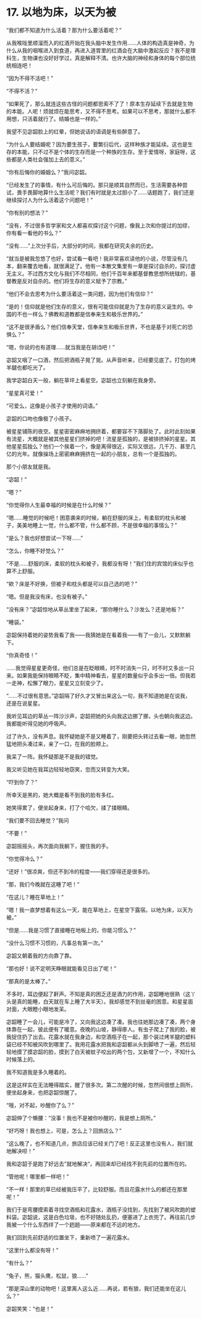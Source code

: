# 17. 以地为床，以天为被

“我们都不知道为什么活着？那为什么要活着呢？”

从我喉咙里顺溜而入的红酒开始在我头脑中发生作用……人体的构造真是神奇，为什么从我的咽喉进入到食道，再进入道胃里的红酒会在大脑中激起反应？我不是理科生，生物课也没好好学过，真是解释不清。也许大脑的神经和身体的每个部位统统相连吧！

“因为不得不活吧！”

“不得不活？“

”如果死了，那么就连这些古怪的问题都思索不了了！原本生存延续下去就是生物的本能。人呢！烦就烦在能思考，又不得不思考。如果可以不思考，那就什么都不用想，只活着就行了。结婚也是一样的。”

我望不见宓韶脸上的红晕，但她说话的语调是有些醉意了。

“为什么人要结婚呢？因为要生孩子，要繁衍后代，这样种族才能延续。这也是生存的本能，只不过不是个体的生存而是一个种族的生存。至于爱情呀，家庭呀，这些都是人类社会强加上去的意义。”

“你有后悔你的婚姻么？”我问宓韶。

“已经发生了的事情，有什么可后悔的。那只是顺其自然而已，生活需要各种尝试，畏手畏脚地算什么生活呢？我们有时就是太过胆小了……话题跑了，我们还是继续探讨人为什么活着这个问题吧！”

“你有别的想法？”

“没有，不过很多哲学家和文人都喜欢探讨这个问题，像我上次和你提过的加缪，你有看一看他的书么？”

“没有……”上次分手后，大部分的时间，我都在研究夫余的历史。

“就当是被我忽悠了也好，尝试看一看吧！我非常喜欢读他的小说，尽管没有几本，翻来覆去地看，就很满足了。他有一本散文集里有一章是探讨自杀的，探讨虚无主义。不过西方文化与我们不尽相同，他们千百年来都基督教思想所统辖的，基督教是反对自杀的。他们将生存的意义赋予了宗教。”

“他们不会去思考为什么要活着这一类问题，因为他们有信仰？”

“是的！信仰就是他们生存的意义，很有可能信仰就是为了生存的意义诞生的。中国的不也一样么？佛教和道教都是信奉来生和极乐世界的。”

“这不是很矛盾么？他们信奉天堂，信奉来生和极乐世界，不也是基于对死亡的恐惧么？”

“嗯，你说的也有道理……就当我是在胡诌吧！”

宓韶又咽了一口酒，然后把酒瓶子晃了晃。从声音听来，已经要见底了。打包的烤羊腿也都吃光了。

我学宓韶白天一般，躺在草坪上看星空。宓韶也立刻躺在我身旁。

“星星真可爱！”

“可爱么，这像是小孩子才使用的词语。”

宓韶的口吻也像极了小孩子。

被星星铺陈的夜空。星星密密麻麻地拥挤着，都要容不下落脚处了。此时此刻如果有流星，大概就是被其他星星们挤掉的吧！流星是孤独的，是被排挤掉的星星。其他星星孤独么？他们一个挨着一个，像是离得很近，实际又很远，几千万、甚至几亿的光年。就像操场上密密麻麻拥挤在一起的小朋友，总有一个是孤独的。

那个小朋友就是我。

“宓韶！”

“嗯？”

“你觉得你人生最幸福的时候是在什么时候？”

“嗯……睡觉的时候吧！困意袭来的时候，躺在舒服的床上，有柔软的枕头和被子，美美地睡上一觉，什么都不管，什么都不顾，不是很幸福的事情么？”

“是么？我也好想尝试一下呀……”

“怎么，你睡不好觉么？”

“不是……舒服的床，柔软的枕头和被子，我都没有呀！”我们住的宾馆的床似乎也算不上舒服。

“欸？床是不好换，但被子和枕头都是可以自己选的吧？”

“嗯。但是我没有床，也没有被子。”

“没有床？”宓韶惊地从草丛里坐了起来，“那你睡什么？沙发么？还是地板？”

“睡袋。”

宓韶保持着她的姿势我看了我——我猜她是在看着我——有了一会儿，又默默躺下。

“你真奇怪！”

……我觉得星星更奇怪，他们总是在眨眼睛，时不时消失一只，时不时又多出一只来。如果我能保持眼睛不眨，集中精神看去，星星的数量似乎会多出一倍。但我若一走神，松懈了眼力，星星又立刻变少了。

“……不过很有意思。”宓韶隔了好久才又冒出来这么一句，我不知道她是在说我，还是在说星星。

 我听见耳边的草丛一阵沙沙声，宓韶把她的头向我这边挪了挪，头也朝向我这边。我都能听得见她的呼吸声。

过了许久，没有声息。我怀疑她是不是又睡着了，刚要把头转过去看一眼，她忽然猛地把头凑过来，亲了一口，在我的脸颊上。

我呆了一阵。我怀疑那是不是我的错觉。

我又听见她在我耳边轻轻地窃笑，忽而又转变为大笑。

“吓到你了？”

所幸天是黑的，她大概是看不到我的脸有多红。

她笑得累了，便坐起身来，打了个哈欠，揉了揉眼睛。

“我们要不回去睡觉？”我问

“不要！”

宓韶摇摇头，再次面向我躺下，握住我的手。

“你觉得冷么？”

“还好！”很凉爽，但还不到冷的程度——我们穿得还是很多的。

“那，我们今晚就在这睡了吧！”

“在这儿？睡在草地上！”

“嗯！我一直梦想着有这么一天，能在草地上，在星空下露宿。以地为床，以天为被。”

“但是……我是习惯了直接睡在地板上的，你能习惯么？”

“没什么习惯不习惯的，凡事总有第一次。”

宓韶又朝着我的方向靠了靠。

“那也好！说不定明天睁眼就能看见日出了呢！”

“那真的是太棒了。”

不多时，耳边便起了鼾声。不知是真的困乏还是酒力的作用，宓韶睡地很熟（这丫头是真的能睡，白天就在车上睡了大半天）。我却感觉不到丝毫的困意。和星星面对面，大眼瞪小眼地发呆。

宓韶睡了一会儿，可能是冷了，又向我这边凑了凑。我也往她那边凑了凑，两个身体靠在一起，彼此便有了暖意。夜晚的山坡，静得瘆人。有虫子爬上了我的脸，被我捉住扔了出去。花露水就在我身边，和空酒瓶子在一起，那个装过烤羊腿的塑料袋已经不知被风吹到哪里了。我用花露水把我和宓韶都从头到脚喷了一遍，然后轻轻地摸了摸宓韶的脸，摸到了白天被蚊子咬出的两个包，又新增了一个，不知什么时候落上的。

我不知道我是多久睡着的。

这是这样实在无法睡得踏实，醒了很多次。第二次醒的时候，忽然间很想上厕所，便坐起身来，也把宓韶惊醒了。

“哦，对不起，吵醒你了么？”

宓韶伸了个懒腰：“没事！我也不是被你吵醒的，我是想上厕所。”

“好巧呀！我也想上，可是，怎么上？回旅店么？”

“这么晚了，也不知道几点，旅店应该已经关门了吧！反正这里也没有人，我们就地解决呗！”

我和宓韶于是跑了好远去”就地解决“，再回来却已经找不到先前的位置所在的。

“管他呢！哪里都一样吧！”

“不一样！那里的草已经被我压平了，比较舒服。而且花露水什么的都还在那里呢！”

我们于是弯腰摸索着寻找空酒瓶和花露水，酒瓶子没找到，先找到了被风吹跑的塑料袋。宓韶说，这是白色垃圾，也不好随处乱扔，便塞进了上衣兜了。再往前几步我被一个什么东西绊了一个趔趄——原来都在不远的地方。

我们回到先前舒适的位置坐下，重新喷了一遍花露水。

“这里什么都没有呀！”

“有什么？”

“兔子，熊，猫头鹰，松鼠，狼……”

“那是深山里的动物吧！这里离人这么近……再说，若有狼，我们还能坐在这儿么？”

宓韶笑笑：“也是！”